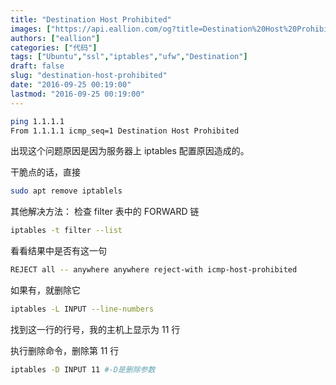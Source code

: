 ```yaml
---
title: "Destination Host Prohibited"
images: ["https://api.eallion.com/og?title=Destination%20Host%20Prohibited"]
authors: ["eallion"]
categories: ["代码"]
tags: ["Ubuntu","ssl","iptables","ufw","Destination"]
draft: false
slug: "destination-host-prohibited"
date: "2016-09-25 00:19:00"
lastmod: "2016-09-25 00:19:00"
---
```


```bash
ping 1.1.1.1
From 1.1.1.1 icmp_seq=1 Destination Host Prohibited
```

出现这个问题原因是因为服务器上 iptables 配置原因造成的。

干脆点的话，直接

```bash
sudo apt remove iptablels
```

其他解决方法：
检查 filter 表中的 FORWARD 链

```bash
iptables -t filter --list
```

看看结果中是否有这一句

```bash
REJECT all -- anywhere anywhere reject-with icmp-host-prohibited
```

如果有，就删除它

```bash
iptables -L INPUT --line-numbers 
```

找到这一行的行号，我的主机上显示为 11 行

执行删除命令，删除第 11 行

```bash
iptables -D INPUT 11 #-D是删除参数
```
